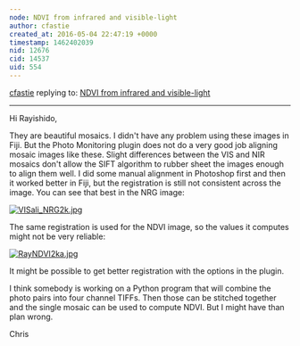 ```yaml
---
node: NDVI from infrared and visible-light
author: cfastie
created_at: 2016-05-04 22:47:19 +0000
timestamp: 1462402039
nid: 12676
cid: 14537
uid: 554
---
```




[cfastie](../profile/cfastie) replying to: [NDVI from infrared and visible-light](../notes/Rayishido/02-10-2016/ndvi-from-infrared-and-visible-light)

----
Hi Rayishido,

They are beautiful mosaics. I didn't have any problem using these images in Fiji. But the Photo Monitoring plugin does not do a very good job aligning mosaic images like these. Slight differences between the VIS and NIR mosaics don't allow the SIFT algorithm to rubber sheet the images enough to align them well. I did some manual alignment in Photoshop first and then it worked better in Fiji, but the registration is still not consistent across the image. You can see that best in the NRG image:

[![VISali_NRG2k.jpg](//i.publiclab.org/system/images/photos/000/015/954/medium/VISali_NRG2k.jpg)](//i.publiclab.org/system/images/photos/000/015/954/original/VISali_NRG2k.jpg)  

The same registration is used for the NDVI image, so the values it computes might not be very reliable:

[![RayNDVI2ka.jpg](//i.publiclab.org/system/images/photos/000/015/955/medium/RayNDVI2ka.jpg)](//i.publiclab.org/system/images/photos/000/015/955/original/RayNDVI2ka.jpg)

It might be possible to get better registration with the options in the plugin.

I think somebody is working on a Python program that will combine the photo pairs into four channel TIFFs. Then those can be stitched together and the single mosaic can be used to compute NDVI. But I might have than plan wrong.

Chris

